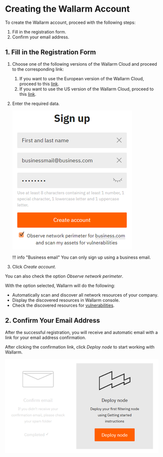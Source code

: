 # Creating the Wallarm Account

To create the Wallarm account, proceed with the following steps:

1. Fill in the registration form.
2. Confirm your email address.

## 1. Fill in the Registration Form

1.  Choose one of the following versions of the Wallarm Cloud and proceed to the corresponding link:
    1.  If you want to use the European version of the Wallarm Cloud, proceed to this [link](https://my.wallarm.com/signup).
    2.  If you want to use the US version of the Wallarm Cloud, proceed to this [link](https://us1.my.wallarm.com/signup).

2.  Enter the required data.
    
    ![!Registration form](../images/signup-en.png)
    
    !!! info "Business email"
        You can only sign up using a business email.

3.  Click *Create account*.

You can also check the option *Observe network perimeter*.

With the option selected, Wallarm will do the following:

* Automatically scan and discover all network resources of your company.
* Display the discovered resources in Wallarm console.
* Check the discovered resources for [vulnerabilities](../glossary-en.md#vulnerability).

## 2. Confirm Your Email Address

After the successful registration, you will receive and automatic email with a link for your email address confirmation.

After clicking the confirmation link, click *Deploy node* to start working with Wallarm.

![!](../images/signupClickDeploy-en.png)

